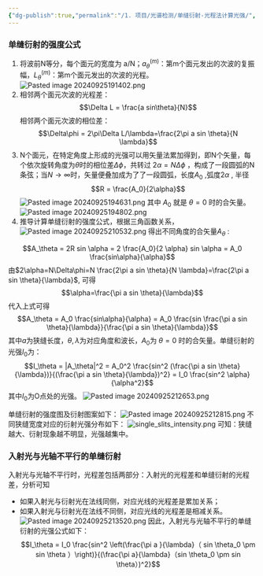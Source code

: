 ```yaml
---
{"dg-publish":true,"permalink":"/1. 项目/光谱检测/单缝衍射-光程法计算光强/","dgPassFrontmatter":true,"created":"2024-11-24T23:22:12.000+08:00","updated":"2024-11-24T23:22:12.000+08:00"}
---
```


### 单缝衍射的强度公式
1. 将波前N等分，每个面元的宽度为 a/N；$a_{\theta}^{(m)}$：第m个面元发出的次波的复振幅，$L_{\theta}^{(m)}$：第m个面元发出的次波的光程。
![Pasted image 20240925191402.png](/img/user/1.%20%E9%A1%B9%E7%9B%AE/%E5%85%89%E8%B0%B1%E6%A3%80%E6%B5%8B/%E9%99%84%E4%BB%B6/Pasted%20image%2020240925191402.png)
2. 相邻两个面元次波的光程差： 
$$\Delta L = \frac{a sin\theta}{N}$$
相邻两个面元次波的相位差：
$$\Delta\phi = 2\pi\Delta L/\lambda=\frac{2\pi a sin \theta}{N \lambda}$$
4. N个面元，在特定角度上形成的光强可以用矢量法累加得到，即N个矢量，每个依次旋转角度为$\theta$时的相位差$\Delta\phi$，共转过 $2 \alpha = N \Delta\phi$ ，构成了一段圆弧的N条弦；当$N\rightarrow\infty$时，矢量便叠加成为了了一段圆弧，长度$A_0$ ,弧度$2\alpha$ , 半径 
$$R = \frac{A_0}{2\alpha}$$
![Pasted image 20240925194631.png](/img/user/1.%20%E9%A1%B9%E7%9B%AE/%E5%85%89%E8%B0%B1%E6%A3%80%E6%B5%8B/%E9%99%84%E4%BB%B6/Pasted%20image%2020240925194631.png)
其中 $A_0$ 就是 $\theta=0$ 时的合矢量。
![Pasted image 20240925194802.png](/img/user/1.%20%E9%A1%B9%E7%9B%AE/%E5%85%89%E8%B0%B1%E6%A3%80%E6%B5%8B/%E9%99%84%E4%BB%B6/Pasted%20image%2020240925194802.png)
4. 推导计算单缝衍射的强度公式，根据三角函数关系，
![Pasted image 20240925210532.png](/img/user/1.%20%E9%A1%B9%E7%9B%AE/%E5%85%89%E8%B0%B1%E6%A3%80%E6%B5%8B/%E9%99%84%E4%BB%B6/Pasted%20image%2020240925210532.png)
得出不同角度的合矢量$A_\theta$ : 

$$A_\theta = 2R sin \alpha = 2 \frac{A_0}{2 \alpha} sin \alpha = A_0 \frac{sin\alpha}{\alpha}$$
由$2\alpha=N\Delta\phi=N \frac{2\pi a sin \theta}{N \lambda}=\frac{2\pi a sin \theta}{\lambda}$, 可得 
$$\alpha=\frac{\pi a sin \theta}{\lambda}$$
代入上式可得
$$A_\theta = A_0 \frac{sin\alpha}{\alpha} = A_0 \frac{sin \frac{\pi a sin \theta}{\lambda}}{\frac{\pi a sin \theta}{\lambda}}$$
其中$a$为狭缝长度，$\theta, \lambda$为对应角度和波长，$A_0$为 $\theta=0$ 时的合矢量。单缝衍射的光强$I_0$为：
$$I_\theta = |A_\theta|^2 = A_0^2 \frac{sin^2 (\frac{\pi a sin \theta}{\lambda})}{(\frac{\pi a sin \theta}{\lambda})^2} = I_0 \frac{sin^2 \alpha}{\alpha^2}$$
其中$I_0$为O点处的光强。
![Pasted image 20240925212653.png](/img/user/1.%20%E9%A1%B9%E7%9B%AE/%E5%85%89%E8%B0%B1%E6%A3%80%E6%B5%8B/%E9%99%84%E4%BB%B6/Pasted%20image%2020240925212653.png)

单缝衍射的强度图及衍射图案如下：
![Pasted image 20240925212815.png](/img/user/1.%20%E9%A1%B9%E7%9B%AE/%E5%85%89%E8%B0%B1%E6%A3%80%E6%B5%8B/%E9%99%84%E4%BB%B6/Pasted%20image%2020240925212815.png)
不同狭缝宽度对应的衍射光强分布如下：
![single_slits_intensity.png](/img/user/1.%20%E9%A1%B9%E7%9B%AE/%E5%85%89%E8%B0%B1%E6%A3%80%E6%B5%8B/%E9%99%84%E4%BB%B6/single_slits_intensity.png)
可知：狭缝越大、衍射现象越不明显，光强越集中。
### 入射光与光轴不平行的单缝衍射
入射光与光轴不平行时，光程差包括两部分：入射光的光程差和单缝衍射的光程差，分析可知
- 如果入射光与衍射光在法线同侧，对应光线的光程差是累加关系；
- 如果入射光与衍射光在法线不同侧，对应光线的光程差是相减关系。
![Pasted image 20240925213520.png](/img/user/1.%20%E9%A1%B9%E7%9B%AE/%E5%85%89%E8%B0%B1%E6%A3%80%E6%B5%8B/%E9%99%84%E4%BB%B6/Pasted%20image%2020240925213520.png)
因此，入射光与光轴不平行的单缝衍射的光强公式如下：
$$I_\theta = I_0 \frac{sin^2 \left(\frac{\pi a }{\lambda}（ sin \theta_0 \pm sin \theta ）\right)}{(\frac{\pi a}{\lambda}（sin \theta_0 \pm sin \theta）)^2}$$
